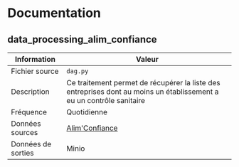 # Documentation

## data_processing_alim_confiance

| Information | Valeur |
| -------- | -------- |
| Fichier source | `dag.py` |
| Description | Ce traitement permet de récupérer la liste des entreprises dont au moins un établissement a eu un contrôle sanitaire |
| Fréquence | Quotidienne |
| Données sources | [Alim'Confiance](https://www.data.gouv.fr/datasets/resultats-des-controles-officiels-sanitaires-dispositif-dinformation-alimconfiance/#/resources/fff0cc27-977b-40d5-9c11-f7e4e79a0b72) |
| Données de sorties | Minio |
